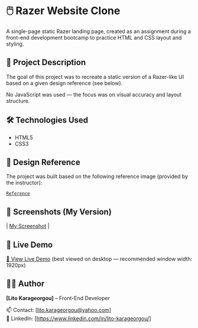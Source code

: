 # 🖱️ Razer Website Clone

A single-page static Razer landing page, created as an assignment during a front-end development bootcamp to practice HTML and CSS layout and styling.

## 📝 Project Description

The goal of this project was to recreate a static version of a Razer-like UI based on a given design reference (see below). 

No JavaScript was used — the focus was on visual accuracy and layout structure.

## 🛠️ Technologies Used

- HTML5
- CSS3

## 🎨 Design Reference

The project was built based on the following reference image (provided by the instructor):

[`Reference`](./reference.png)

## 📸 Screenshots (My Version)

| [My Screenshot](./my-screenshot.png) |

## 🚀 Live Demo

[🔗 View Live Demo](https://razer-website-clone.netlify.app) (best viewed on desktop — recommended window width: 1920px)


## 👩‍💻 Author

**[Lito Karageorgou]** – Front-End Developer 

📫 Contact: [lito.karageorgou@yahoo.com]  
💼 LinkedIn: [https://www.linkedin.com/in/lito-karageorgou/]
